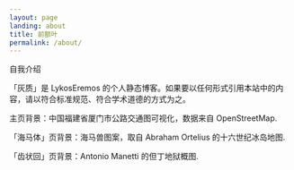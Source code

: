 ```yaml
---
layout: page
landing: about
title: 前额叶
permalink: /about/
---
```

<div class="page-meta small-top-margin large-bottom-margin">自我介绍</div>

「灰质」是 LykosEremos 的个人静态博客。如果要以任何形式引用本站中的内容，请以符合标准规范、符合学术道德的方式为之。

主页背景：中国福建省厦门市公路交通图可视化，数据来自 OpenStreetMap.

「海马体」页背景：海马兽图案，取自 Abraham Ortelius 的十六世纪冰岛地图.

「齿状回」页背景：Antonio Manetti 的但丁地狱概图.
